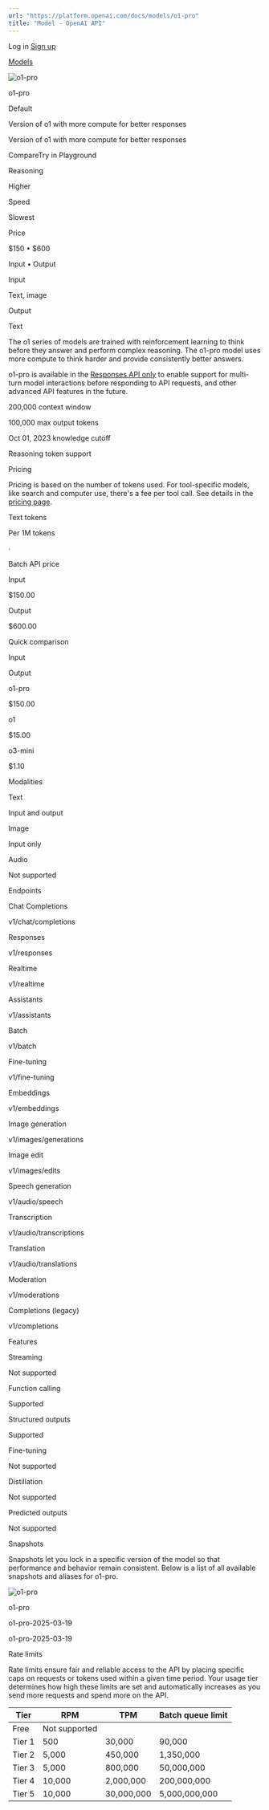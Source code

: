 ```yaml
---
url: "https://platform.openai.com/docs/models/o1-pro"
title: "Model - OpenAI API"
---
```


Log in [Sign up](https://platform.openai.com/signup)

[Models](https://platform.openai.com/docs/models)

![o1-pro](https://cdn.openai.com/API/docs/images/model-page/model-icons/o1-pro.png)

o1-pro

Default

Version of o1 with more compute for better responses

Version of o1 with more compute for better responses

CompareTry in Playground

Reasoning

Higher

Speed

Slowest

Price

$150 • $600

Input • Output

Input

Text, image

Output

Text

The o1 series of models are trained with reinforcement learning to think
before they answer and perform complex reasoning. The o1-pro model uses more
compute to think harder and provide consistently better answers.

o1-pro is available in the [Responses API only](https://platform.openai.com/docs/api-reference/responses)
to enable support for multi-turn model interactions before responding to API
requests, and other advanced API features in the future.

200,000 context window

100,000 max output tokens

Oct 01, 2023 knowledge cutoff

Reasoning token support

Pricing

Pricing is based on the number of tokens used. For tool-specific models, like search and computer use, there's a fee per tool call. See details in the [pricing page](https://platform.openai.com/docs/pricing).

Text tokens

Per 1M tokens

∙

Batch API price

Input

$150.00

Output

$600.00

Quick comparison

Input

Output

o1-pro

$150.00

o1

$15.00

o3-mini

$1.10

Modalities

Text

Input and output

Image

Input only

Audio

Not supported

Endpoints

Chat Completions

v1/chat/completions

Responses

v1/responses

Realtime

v1/realtime

Assistants

v1/assistants

Batch

v1/batch

Fine-tuning

v1/fine-tuning

Embeddings

v1/embeddings

Image generation

v1/images/generations

Image edit

v1/images/edits

Speech generation

v1/audio/speech

Transcription

v1/audio/transcriptions

Translation

v1/audio/translations

Moderation

v1/moderations

Completions (legacy)

v1/completions

Features

Streaming

Not supported

Function calling

Supported

Structured outputs

Supported

Fine-tuning

Not supported

Distillation

Not supported

Predicted outputs

Not supported

Snapshots

Snapshots let you lock in a specific version of the model so that performance and behavior remain consistent. Below is a list of all available snapshots and aliases for o1-pro.

![o1-pro](https://cdn.openai.com/API/docs/images/model-page/model-icons/o1-pro.png)

o1-pro

o1-pro-2025-03-19

o1-pro-2025-03-19

Rate limits

Rate limits ensure fair and reliable access to the API by placing specific caps on requests or tokens used within a given time period. Your usage tier determines how high these limits are set and automatically increases as you send more requests and spend more on the API.

| Tier | RPM | TPM | Batch queue limit |
| --- | --- | --- | --- |
| Free | Not supported |
| Tier 1 | 500 | 30,000 | 90,000 |
| Tier 2 | 5,000 | 450,000 | 1,350,000 |
| Tier 3 | 5,000 | 800,000 | 50,000,000 |
| Tier 4 | 10,000 | 2,000,000 | 200,000,000 |
| Tier 5 | 10,000 | 30,000,000 | 5,000,000,000 |